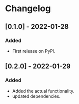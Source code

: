 # Changelog


## [0.1.0] - 2022-01-28
### Added
- First release on PyPI.

## [0.2.0] - 2022-01-29
### Added
- Added the actual functionality.
- updated dependencies.
